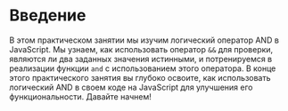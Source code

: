 # Введение

В этом практическом занятии мы изучим логический оператор AND в JavaScript. Мы узнаем, как использовать оператор `&&` для проверки, являются ли два заданных значения истинными, и потренируемся в реализации функции `and` с использованием этого оператора. В конце этого практического занятия вы глубоко освоите, как использовать логический AND в своем коде на JavaScript для улучшения его функциональности. Давайте начнем!

